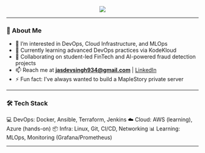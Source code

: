 <!-- Typing effect -->
<p align="center">
  <img src="https://readme-typing-svg.herokuapp.com?font=Fira+Code&size=24&pause=1000&color=00F7FF&center=true&vCenter=true&width=450&lines=Hi%2C+I'm+Jasdev!;DevOps+%7C+Cloud+Infra+%7C+MLOps-curious;Let's+automate+everything+🚀" />
</p>

---

### 👋 About Me
- 👀 I’m interested in DevOps, Cloud Infrastructure, and MLOps  
- 🌱 Currently learning advanced DevOps practices via KodeKloud  
- 💞️ Collaborating on student-led FinTech and AI-powered fraud detection projects  
- 📫 Reach me at **jasdevsingh934@gmail.com** | [LinkedIn](https://www.linkedin.com/in/jasdevsingh-/)  
- ⚡ Fun fact: I’ve always wanted to build a MapleStory private server

---

### 🛠️ Tech Stack
💻 DevOps: Docker, Ansible, Terraform, Jenkins
☁️ Cloud: AWS (learning), Azure (hands-on)
📦 Infra: Linux, Git, CI/CD, Networking
📊 Learning: MLOps, Monitoring (Grafana/Prometheus)


---



